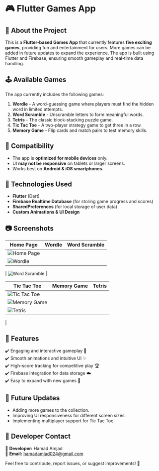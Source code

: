 # 🎮 Flutter Games App

## 📌 About the Project
This is a **Flutter-based Games App** that currently features **five exciting games**, providing fun and entertainment for users. More games can be added in future updates to expand the experience. The app is built using Flutter and Firebase, ensuring smooth gameplay and real-time data handling.

## 🕹️ Available Games
The app currently includes the following games:

1. **Wordle** - A word-guessing game where players must find the hidden word in limited attempts.
2. **Word Scramble** - Unscramble letters to form meaningful words.
3. **Tetris** - The classic block-stacking puzzle game.
4. **Tic Tac Toe** - A two-player strategy game to get three in a row.
5. **Memory Game** - Flip cards and match pairs to test memory skills.

## 📱 Compatibility
- The app is **optimized for mobile devices** only.
- UI **may not be responsive** on tablets or larger screens.
- Works best on **Android & iOS smartphones**.

## 🔧 Technologies Used
- **Flutter** (Dart)
- **Firebase Realtime Database** (for storing game progress and scores)
- **SharedPreferences** (for local storage of user data)
- **Custom Animations & UI Design**

## 📷 Screenshots
| Home Page | Wordle | Word Scramble |
|--------|--------------|--------|
| ![Home Page](https://github.com/user-attachments/assets/fca3e1ed-cb55-4ba7-a1fa-07be762b6ad9)
|  ![Wordle](https://github.com/user-attachments/assets/f426b9f0-b8d8-45bc-9064-f2ef608ab9ca)
|
![Word Scramble](https://github.com/user-attachments/assets/6f7bda2d-9a30-4cbc-89cf-7cf3fa48b161)
|

| Tic Tac Toe | Memory Game | Tetris |
|-------------|------------|---|
| ![Tic Tac Toe](https://github.com/user-attachments/assets/d7b06799-4694-43c0-b0c6-f92229968cf0)
| ![Memory Game](https://github.com/user-attachments/assets/6c00fce2-25ec-4ea1-926e-db699bf8fdef)
| ![Tetris](https://github.com/user-attachments/assets/cc5ef632-dd8b-4397-9a2e-8d1acc03c11e)
|

## 🚀 Features
✔️ Engaging and interactive gameplay 🎯  
✔️ Smooth animations and intuitive UI ✨  
✔️ High-score tracking for competitive play 🏆  
✔️ Firebase integration for data storage ☁️  
✔️ Easy to expand with new games 🔄  

## 🔄 Future Updates
- Adding more games to the collection.
- Improving UI responsiveness for different screen sizes.
- Implementing multiplayer support for Tic Tac Toe.

## 📩 Developer Contact
📌 **Developer:** Hamad Amjad  
📧 **Email:** hamadamjad024@gmail.com

Feel free to contribute, report issues, or suggest improvements! 🚀

